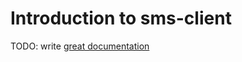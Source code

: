 # Introduction to sms-client

TODO: write [great documentation](http://jacobian.org/writing/what-to-write/)
